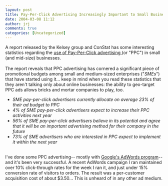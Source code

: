 ```yaml
---
layout: post
title: Pay-Per-Click Advertising Increasingly Important to Small Business
date: 2004-03-08 11:12
author: jrj
comments: true
categories: [Uncategorized]
---
```

A report released by the Kelsey group and ConStat has some interesting statistics regarding the <a href="http://biz.yahoo.com/prnews/040308/nem021_1.html" target="_blank">use of Pay-Per-Click advertising </a>(or "PPC") in small (and mid-size) businesses.<br /><br />The report reveals that PPC advertising has cornered a significant piece of promotional budgets among small and medium-sized enterprises ("*SMEs*") that have started using it... keep in mind when you read these statistics that they aren't talking only about online businesses: the ability to geo-target PPC ads allows bricks and mortar companies to play, too.<br /><ul><li>*SME pay-per-click advertisers currently allocate on average 23% of their ad budget to PPC*</li><li>*4% of SME pay-per-click advertisers expect to increase their PPC activities next year<br />*</li><li>*56% of SME pay-per-click advertisers believe in its potential and agree that it will be an important advertising method for their company in the future<br />*</li><li>*73% of SME advertisers who are interested in PPC expect to implement it within the next year*</li></ul><br />I've done some PPC advertising-- mostly with <a href="http://adwords.google.com/" target="_blank">Google's AdWords program</a>-- and it's been very successful. A recent AdWords campaign I ran maintained over 10% click-through rates for the week I ran it, and just under 15% conversion rate of visitors to orders. The result was a per-customer acquisition cost of about $3.50... This is unheard of in any other ad medium.
